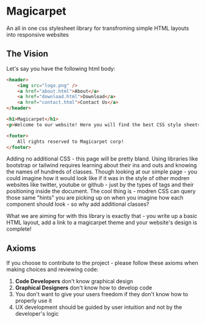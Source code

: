 # Magicarpet
An all in one css stylesheet library for transfroming simple HTML layouts into responsive websites

## The Vision
Let's say you have the following html body:
```html
<header>
    <img src="logo.png" />
    <a href="about.html">About</a>
    <a href="download.html">Download</a>
    <a href="contact.html">Contact Us</a>
</header>

<h1>Magicarpet</h1>
<p>Welcome to our website! Here you will find the best CSS style sheets ever!</p>

<footer>
    All rights reserved to Magicarpet corp!
</footer>
```

Adding no additional CSS - this page will be pretty bland. Using libraries like bootstrap or tailwind 
requires learning about their ins and outs and knowing the names of hundreds of classes.
Though looking at our simple page - you could imagine how it would look like if it was in the style of
other modren websites like twitter, youtube or github - just by the types of tags and their positioning
inside the document. The cool thing is - modren CSS can query those same "hints" you are picking up on
when you imagine how each component should look - so why add additional classes?

What we are aiming for with this library is exactly that - you write up a basic HTML layout, add a link 
to a magicarpet theme and your website's design is complete!

## Axioms
If you choose to contribute to the project - please follow these axioms when making choices and reviewing code:
1. **Code Developers** don't know graphical design
2. **Graphical Designers** don't know how to develop code
3. You don't want to give your users freedom if they don't know how to properly use it
4. UX development should be guided by user intuition and not by the developer's logic

